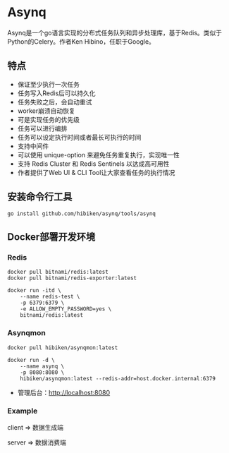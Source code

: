 # Asynq

Asynq是一个go语言实现的分布式任务队列和异步处理库，基于Redis。类似于Python的Celery。作者Ken Hibino，任职于Google。

## 特点

- 保证至少执行一次任务
- 任务写入Redis后可以持久化
- 任务失败之后，会自动重试
- worker崩溃自动恢复
- 可是实现任务的优先级
- 任务可以进行编排
- 任务可以设定执行时间或者最长可执行的时间
- 支持中间件
- 可以使用 unique-option 来避免任务重复执行，实现唯一性
- 支持 Redis Cluster 和 Redis Sentinels 以达成高可用性
- 作者提供了Web UI & CLI Tool让大家查看任务的执行情况

## 安装命令行工具

```shell
go install github.com/hibiken/asynq/tools/asynq
```

## Docker部署开发环境

### Redis

```shell
docker pull bitnami/redis:latest
docker pull bitnami/redis-exporter:latest

docker run -itd \
    --name redis-test \
    -p 6379:6379 \
    -e ALLOW_EMPTY_PASSWORD=yes \
    bitnami/redis:latest
```

### Asynqmon

```shell
docker pull hibiken/asynqmon:latest

docker run -d \
    --name asynq \
    -p 8080:8080 \
    hibiken/asynqmon:latest --redis-addr=host.docker.internal:6379
```

- 管理后台：<http://localhost:8080>


### Example

client => 数据生成端

server => 数据消费端
